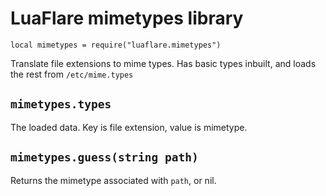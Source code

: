 # LuaFlare mimetypes library

`local mimetypes = require("luaflare.mimetypes")`

Translate file extensions to mime types.  Has basic types inbuilt, and loads the rest from `/etc/mime.types`

## `mimetypes.types`

The loaded data.  Key is file extension, value is mimetype.

## `mimetypes.guess(string path)`

Returns the mimetype associated with `path`, or nil.
